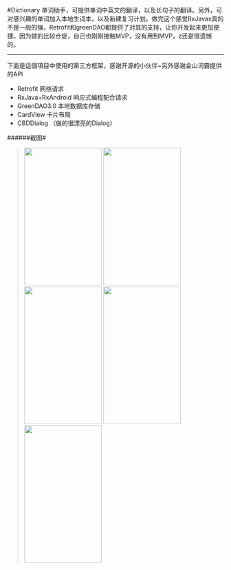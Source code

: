 #Dictionary
单词助手，可提供单词中英文的翻译，以及长句子的翻译。另外，可对感兴趣的单词加入本地生词本，以及新建复习计划。做完这个感觉RxJavax真的不是一般的强，Retrofit和greenDAO都提供了对其的支持，让你开发起来更加便捷。因为做的比较仓促，自己也刚刚接触MVP，没有用到MVP，z还是很遗憾的。
***
下面是這個項目中使用的第三方框架，感谢开源的小伙伴~另外感谢金山词霸提供的API

 *   Retrofit 网络请求
 *   RxJava+RxAndroid 响应式编程配合请求
 *   GreenDAO3.0  本地数据库存储
 *   CardView 卡片布局
 *   CBDDialog （做的很漂亮的Dialog）
 
######截图#

> <img src="https://github.com/qq739952903/Dictionary/blob/master/screenshots/img1.jpg" width=180 height=320 />
> <img src="https://github.com/qq739952903/Dictionary/blob/master/screenshots/img2.jpg" width=180 height=320 />
><img src="https://github.com/qq739952903/Dictionary/blob/master/screenshots/img3.jpg" width=180 height=320 />
><img src="https://github.com/qq739952903/Dictionary/blob/master/screenshots/img4.jpg" width=180 height=320 />
><img src="https://github.com/qq739952903/Dictionary/blob/master/screenshots/img5.jpg" width=180 height=320 />


  
 
